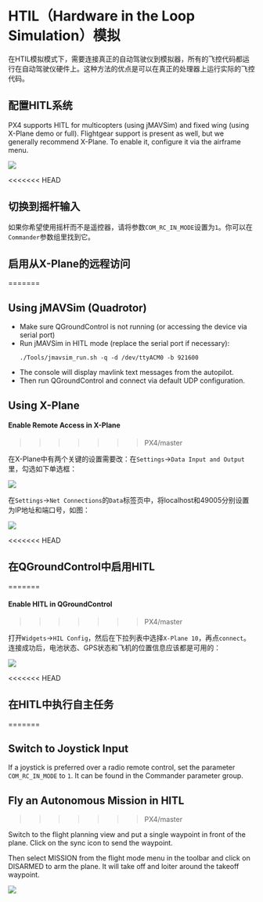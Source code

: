 # HTIL（Hardware in the Loop Simulation）模拟

在HTIL模拟模式下，需要连接真正的自动驾驶仪到模拟器，所有的飞控代码都运行在自动驾驶仪硬件上。这种方法的优点是可以在真正的处理器上运行实际的飞控代码。

## 配置HITL系统

PX4 supports HITL for multicopters (using jMAVSim) and fixed wing (using X-Plane demo or full). Flightgear support is present as well, but we generally recommend X-Plane. To enable it, configure it via the airframe menu.

![](images/gcs/qgc_hil_config.png)

<<<<<<< HEAD
## 切换到摇杆输入

如果你希望使用摇杆而不是遥控器，请将参数`COM_RC_IN_MODE`设置为`1`。你可以在`Commander`参数组里找到它。

## 启用从X-Plane的远程访问
=======
## Using jMAVSim (Quadrotor)

- Make sure QGroundControl is not running (or accessing the device via serial port)
- Run jMAVSim in HITL mode (replace the serial port if necessary):
  ```
  ./Tools/jmavsim_run.sh -q -d /dev/ttyACM0 -b 921600
  ```
- The console will display mavlink text messages from the autopilot.
- Then run QGroundControl and connect via default UDP configuration.


## Using X-Plane
#### Enable Remote Access in X-Plane
>>>>>>> PX4/master

在X-Plane中有两个关键的设置需要改：在`Settings`->`Data Input and Output`里，勾选如下单选框：

![](images/gcs/xplane_data_config.png)

在`Settings`->`Net Connections`的`Data`标签页中，将localhost和49005分别设置为IP地址和端口号，如图：

![](images/gcs/xplane_net_config.png)

<<<<<<< HEAD
## 在QGroundControl中启用HITL
=======
#### Enable HITL in QGroundControl
>>>>>>> PX4/master

打开`Widgets`->`HIL Config`，然后在下拉列表中选择`X-Plane 10`，再点`connect`。连接成功后，电池状态、GPS状态和飞机的位置信息应该都是可用的：

![](images/gcs/qgc_sim_run.png)

<<<<<<< HEAD
## 在HITL中执行自主任务
=======
## Switch to Joystick Input

If a joystick is preferred over a radio remote control, set the parameter `COM_RC_IN_MODE` to `1`. It can be found in the Commander parameter group.

## Fly an Autonomous Mission in HITL
>>>>>>> PX4/master

Switch to the flight planning view and put a single waypoint in front of the plane. Click on the sync icon to send the waypoint.

Then select MISSION from the flight mode menu in the toolbar and click on DISARMED to arm the plane. It will take off and loiter around the takeoff waypoint.

![](images/gcs/qgc_sim_mission.png)
